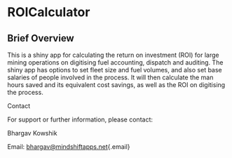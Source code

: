 # ROICalculator

## Brief Overview

This is a shiny app for calculating the return on investment (ROI) for large mining operations on digitising fuel accounting, dispatch and auditing. 
The shiny app has options to set fleet size and fuel volumes, and also set base salaries of people involved in the process. 
It will then calculate the man hours saved and its equivalent cost savings, as well as the ROI on digitising the process.

Contact

For support or further information, please contact:

Bhargav Kowshik

Email: [bhargav\@mindshiftapps.net](mailto:bhargav@mindshiftapps.net){.email}